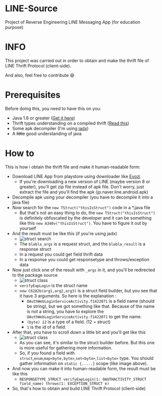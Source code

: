 # LINE-Source

Project of Reverse Engineering LINE Messaging App (for education purpose)

# INFO
This project was carried out in order to obtain and make the thrift file of LINE Thrift Protocol (client-side).

And also, feel free to contribute :smile:

# Prerequisites
Before doing this, you need to have this on you:
  - Java 1.8 or greater ([Get it here](https://www.java.com/en/))
  - Thrift types understanding on a compiled thrift ([Read this](https://github.com/BroNils/LINE-Source/blob/master/thrift-desc.txt))
  - Some apk decompiler (I'm using [jadx](https://github.com/skylot/jadx))
  - A ~~little~~ good understanding of java

# How to

This is how i obtain the thrift file and make it human-readable form:
  - Download LINE App from playstore using downloader like [Evozi](https://apps.evozi.com/apk-downloader/)
    - If you're downloading a new version of LINE (maybe version 8 or greater), you'll get zip file instead of apk file. Don't worry, just extract the file and you'll find the apk (jp.naver.line.android.apk)
  - Decompile apk using your decompiler (you have to decompile it into a java file)
  - Now search for the `new TStruct("thisIsStruct")` code in a *.java file
    - But that's not an easy thing to do, the `new TStruct("thisIsStruct")` is definitely obfuscated by the developer and it can be something like this `new A340v("thisIsStruct")`. You have to figure it out by yourself
  - And the result must be like this (if you're using jadx)
    - ![struct search](https://i.ibb.co/fn8dsb3/Screenshot-276.png "Struct search result")
    - The `blabla_args` is a request struct, and the `blabla_result` is a response struct
    - In a request you could get field thrift data
    - In a response you could get responsetype and throws/exception data
  - Now just click one of the result with `_args` in it, and you'll be redirected to the package source
    - ![struct class](https://i.ibb.co/KqYVPfQ/Screenshot-277.png "Struct class")
    - `verifyEapLogin` is the struct name
    - `new C6282b(arg1,arg2,arg3)` is a struct field builder, but you see that it have 3 arguments. So here is the explanation :
        -  `OAuthWebLoginServiceActivity.f1422071` is a field name (should be string), but we got something like that. Because of the name is not a string, you have to explore the `OAuthWebLoginServiceActivity.f1422071` to get the name.
        -  `(byte) 12` is a type of a field. (12 = struct)
        -  `1` is the id of a field.
  - After that, you have to scroll down a little bit and you'll get like this
    - ![struct class](https://i.ibb.co/XC5F9sg/Screenshot-278.png "Struct static")
    - As you can see, it's similar to the struct builder before. But this one is more useful for gathering more information.
    - So, if you found a field with `struct`,`enum`,`map<byte,byte>`,`set<byte>`,`list<byte>` type. You should gather information on `static {.....}` scope (like image above).
  - And now you can make it into human-readable form, the result must be like this
    - `RESPONSETYPE_STRUCT verifyEapLogin(1: OAUTHACTIVITY_STRUCT field_name) throws(1: EXCEPTION_STRUCT e)`
  - So, that's how to obtain and build LINE Thrift Protocol (client-side)
